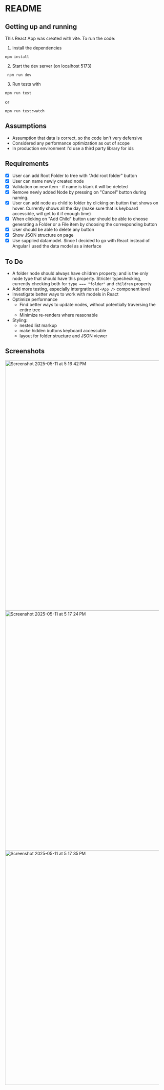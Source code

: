 # README

## Getting up and running

This React App was created with vite. To run the code:

1. Install the dependencies

```
npm install
```

2. Start the dev server (on localhost 5173)

```
 npm run dev
```

3. Run tests with

```
npm run test
```

or

```
npm run test:watch
```

## Assumptions

- Assumption that data is correct, so the code isn't very defensive
- Considered any performance optimization as out of scope
- In production environment I'd use a third party library for ids

## Requirements

- [x] User can add Root Folder to tree with "Add root folder" button
- [x] User can name newly created node
- [x] Validation on new item - if name is blank it will be deleted
- [x] Remove newly added Node by pressing on "Cancel" button during naming.
- [x] User can add node as child to folder by clicking on button that shows on hover. Currently shows all the day (make sure that is keyboard accessible, will get to it if enough time)
- [x] When clicking on "Add Child" button user should be able to choose generating a Folder or a File item by choosing the corresponding button
- [x] User should be able to delete any button
- [x] Show JSON structure on page
- [x] Use supplied datamodel. Since I decided to go with React instead of Angular I used the data model as a interface

## To Do

- A folder node should always have children property; and is the only node type that should have this property. Stricter typechecking, currently checking both for `type === "folder"` and `children` property
- Add more testing, especially intergration at `<App />` component level
- Investigate better ways to work with models in React
- Optimize performance
  - Find better ways to update nodes, without potentially traversing the entire tree
  - Minimize re-renders where reasonable
- Styling:
  - nested list markup
  - make hidden buttons keyboard accessuble
  - layout for folder structure and JSON viewer

## Screenshots

<img width="817" alt="Screenshot 2025-05-11 at 5 16 42 PM" src="https://github.com/user-attachments/assets/a1cbad53-7601-4570-81a4-6d857b9d1964" />
<img width="782" alt="Screenshot 2025-05-11 at 5 17 24 PM" src="https://github.com/user-attachments/assets/55134a89-52ce-4ee7-883f-d81b164c8731" />
<img width="766" alt="Screenshot 2025-05-11 at 5 17 35 PM" src="https://github.com/user-attachments/assets/683079ea-ac31-4039-bb56-6fcb66e06352" />
